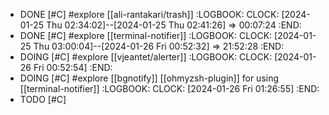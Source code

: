 - DONE [#C] #explore [[ali-rantakari/trash]]
  :LOGBOOK:
  CLOCK: [2024-01-25 Thu 02:34:02]--[2024-01-25 Thu 02:41:26] =>  00:07:24
  :END:
- DONE [#C] #explore [[terminal-notifier]]
  :LOGBOOK:
  CLOCK: [2024-01-25 Thu 03:00:04]--[2024-01-26 Fri 00:52:32] =>  21:52:28
  :END:
- DOING [#C] #explore [[vjeantet/alerter]]
  :LOGBOOK:
  CLOCK: [2024-01-26 Fri 00:52:54]
  :END:
- DOING [#C] #explore [[bgnotify]] [[ohmyzsh-plugin]] for using [[terminal-notifier]]
  :LOGBOOK:
  CLOCK: [2024-01-26 Fri 01:26:55]
  :END:
- TODO [#C]